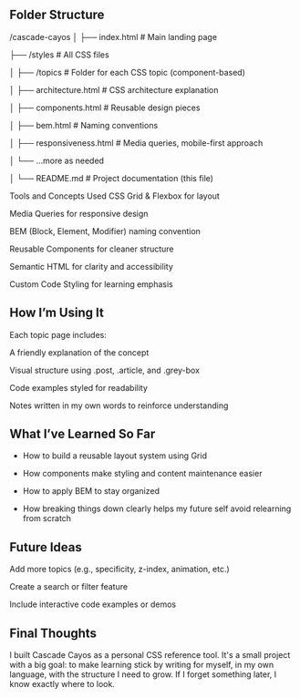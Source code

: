  ## Folder Structure
/cascade-cayos
│
├── index.html             # Main landing page

├── /styles                # All CSS files

│
├── /topics                # Folder for each CSS topic (component-based)

│   ├── architecture.html  # CSS architecture explanation

│   ├── components.html    # Reusable design pieces

│   ├── bem.html           # Naming conventions

│   ├── responsiveness.html # Media queries, mobile-first approach

│   └── ...more as needed

│
└── README.md              # Project documentation (this file)

 Tools and Concepts Used
CSS Grid & Flexbox for layout

Media Queries for responsive design

BEM (Block, Element, Modifier) naming convention

Reusable Components for cleaner structure

Semantic HTML for clarity and accessibility

Custom Code Styling for learning emphasis

## How I’m Using It
Each topic page includes:

A friendly explanation of the concept

Visual structure using .post, .article, and .grey-box

Code examples styled for readability

Notes written in my own words to reinforce understanding

##  What I’ve Learned So Far
- How to build a reusable layout system using Grid

- How components make styling and content maintenance easier

- How to apply BEM to stay organized

- How breaking things down clearly helps my future self avoid relearning from scratch

## Future Ideas
Add more topics (e.g., specificity, z-index, animation, etc.)

Create a search or filter feature

Include interactive code examples or demos


##  Final Thoughts
I built Cascade Cayos as a personal CSS reference tool. It's a small project with a big goal: to make learning stick by writing for myself, in my own language, with the structure I need to grow. If I forget something later, I know exactly where to look.
